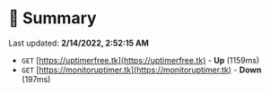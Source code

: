 # 📖 Summary
Last updated: **2/14/2022, 2:52:15 AM**

- `GET` [https://uptimerfree.tk](https://uptimerfree.tk) - **Up** (1159ms)
- `GET` [https://monitoruptimer.tk](https://monitoruptimer.tk) - **Down** (197ms)
